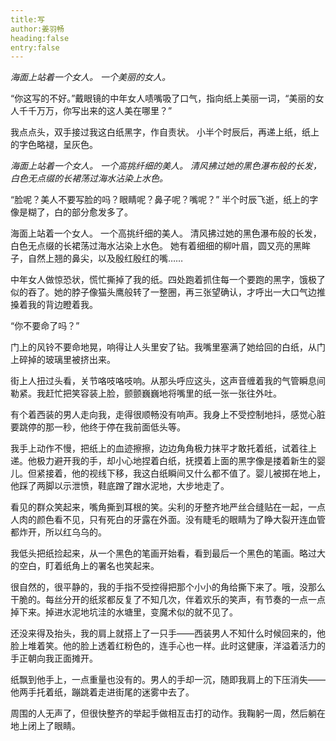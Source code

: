 ```yaml
---
title:写
author:姜羽畅
heading:false
entry:false
---
```


*海面上站着一个女人。
一个美丽的女人。*

“你这写的不好。”戴眼镜的中年女人啧嘴吸了口气，指向纸上美丽一词，“美丽的女人千千万万，你写出来的这人美在哪里？”

我点点头，双手接过我这白纸黑字，作自责状。
小半个时辰后，再递上纸，纸上的字色略褪，呈灰色。

*海面上站着一个女人。
一个高挑纤细的美人。
清风拂过她的黑色瀑布般的长发，白色无点缀的长裙荡过海水沾染上水色。*

“脸呢？美人不要写脸的吗？眼睛呢？鼻子呢？嘴呢？”
半个时辰飞逝，纸上的字像是糊了，白的部分愈发多了。

海面上站着一个女人。
一个高挑纤细的美人。
清风拂过她的黑色瀑布般的长发，白色无点缀的长裙荡过海水沾染上水色。
她有着细细的柳叶眉，圆又亮的黑眸子，自然上翘的鼻尖，以及殷红殷红的嘴……

中年女人做惊恐状，慌忙撕掉了我的纸。四处跑着抓住每一个要跑的黑字，饿极了似的吞了。她的脖子像猫头鹰般转了一整圈，再三张望确认，才呼出一大口气边推搡着我的背边瞪着我。

“你不要命了吗？”

门上的风铃不要命地晃，响得让人头里安了钻。我嘴里塞满了她给回的白纸，从门上碎掉的玻璃里被挤出来。

街上人扭过头看，关节咯吱咯吱响。从那头呼应这头，这声音缠着我的气管瞬息间勒紧。我赶忙把笑容装上脸，颤颤巍巍地将嘴里的纸一张一张往外吐。

有个着西装的男人走向我，走得很顺畅没有响声。我身上不受控制地抖，感觉心脏要跳停的那一秒，他终于停在我前面低头等。

我手上动作不慢，把纸上的血迹擦擦，边边角角极力抹平才敢托着纸，试着往上递。他极力避开我的手，却小心地捏着白纸，抚摸着上面的黑字像是搂着新生的婴儿。但紧接着，他的视线下移，我这白纸瞬间又什么都不值了。婴儿被掷在地上，他踩了两脚以示泄愤，鞋底蹭了蹭水泥地，大步地走了。

看见的群众笑起来，嘴角撕到耳根的笑。尖利的牙整齐地严丝合缝贴在一起，一点人肉的颜色看不见，只有死白的牙露在外面。没有睫毛的眼睛为了睁大裂开连血管都炸开，所以红乌乌的。

我低头把纸捡起来，从一个黑色的笔画开始看，看到最后一个黑色的笔画。略过大的空白，盯着纸角上的署名也笑起来。

很自然的，很平静的，我的手指不受控得把那个小小的角给撕下来了。哦，没那么干脆的。每丝分开的纸浆都反复了不知几次，伴着欢乐的笑声，有节奏的一点一点掉下来。掉进水泥地坑洼的水塘里，变魔术似的就不见了。

还没来得及抬头，我的肩上就搭上了一只手——西装男人不知什么时候回来的，他脸上堆着笑。他的脸上透着红粉色的，连手心也一样。此时这健康，洋溢着活力的手正朝向我正面摊开。

纸飘到他手上，一点重量也没有的。男人的手却一沉，随即我肩上的下压消失——他两手托着纸，蹦跳着走进街尾的迷雾中去了。

周围的人无声了，但很快整齐的举起手做相互击打的动作。我鞠躬一周，然后躺在地上闭上了眼睛。
